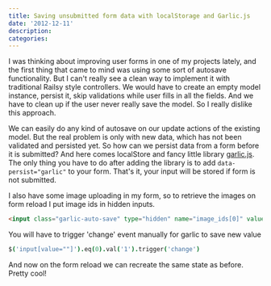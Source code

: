 ```yaml
---
title: Saving unsubmitted form data with localStorage and Garlic.js
date: '2012-12-11'
description:
categories:
---
```


I was thinking about improving user forms in one of my projects lately, and the first thing that came to mind was using some sort of autosave functionality. But I can't really see a clean way to implement it with traditional Railsy style controllers. We would have to create an empty model instance, persist it, skip validations while user fills in all the fields. And we have to clean up if the user never really save the model. So I really dislike this approach.

We can easily do any kind of autosave on our update actions of the existing model. But the real problem is only with new data, which has not been validated and persisted yet. So how can we persist data from a form before it is submitted? And here comes localStore and fancy little library [garlic.js](http://garlicjs.org). The only thing you have to do after adding the library is to add ```data-persist="garlic"``` to your form. That's it, your input will be stored if form is not submitted.

I also have some image uploading in my form, so to retrieve the images on form reload I put image ids in hidden inputs.

```html
<input class="garlic-auto-save" type="hidden" name="image_ids[0]" value=''>
```

You will have to trigger 'change' event manually for garlic to save new value

```coffeescript
$('input[value=""]').eq(0).val('1').trigger('change')
```

And now on the form reload we can recreate the same state as before. Pretty cool!